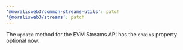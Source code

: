```yaml
---
'@moralisweb3/common-streams-utils': patch
'@moralisweb3/streams': patch
---
```


The `update` method for the EVM Streams API has the `chains` property optional now.
